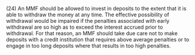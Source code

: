 (24) An MMF should be allowed to invest in deposits to the extent that it is able to withdraw the money at any time. The effective possibility of withdrawal would be impaired if the penalties associated with early withdrawal are so high as to exceed the interest accrued prior to withdrawal. For that reason, an MMF should take due care not to make deposits with a credit institution that requires above average penalties or to engage in too long deposits where that results in too high penalties.
